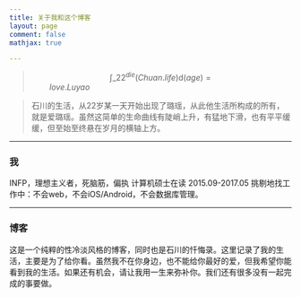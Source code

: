 ```yaml
---
title: 关于我和这个博客
layout: page
comment: false
mathjax: true

---
```


> $$\int\_{22}^{die} \left( Chuan.life \right)  \mathrm{d} \left( age\right) = love.Luyao \enspace \enspace \enspace \enspace \enspace \enspace \enspace \enspace \enspace \enspace \enspace \enspace \enspace \enspace \enspace \enspace \enspace \enspace \enspace \enspace \enspace \enspace \enspace \enspace \enspace \enspace \enspace \enspace \enspace \enspace \enspace \enspace \enspace \enspace \enspace \enspace \enspace \enspace \enspace \enspace \enspace \enspace \enspace$$

> 石川的生活，从22岁某一天开始出现了璐瑶，从此他生活所构成的所有，就是爱璐瑶。虽然这简单的生命曲线有陡峭上升，有猛地下滑，也有平平缓缓，但至始至终悬在岁月的横轴上方。

---

### <i class="fa fa-user-secret"></i> 我
INFP，理想主义者，死脑筋，偏执
计算机硕士在读 2015.09-2017.05
挑剔地找工作中：不会web，不会iOS/Android，不会数据库管理。

---

### <i class="fa fa-pencil"></i> 博客
这是一个纯粹的性冷淡风格的博客，同时也是石川的忏悔录。这里记录了我的生活，主要是为了给你看。虽然我不在你身边，也不能给你最好的爱，但我希望你能看到我的生活。如果还有机会，请让我用一生来弥补你。我们还有很多没有一起完成的事要做。
